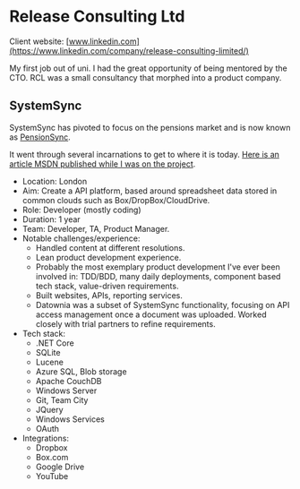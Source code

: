 # Release Consulting Ltd

Client website: [www.linkedin.com](https://www.linkedin.com/company/release-consulting-limited/)

My first job out of uni. I had the great opportunity of being mentored by the CTO. RCL was a small consultancy that morphed into a product company.

## SystemSync

SystemSync has pivoted to focus on the pensions market and is now known as [PensionSync](https://pensionsync.com/about).

It went through several incarnations to get to where it is today.  [Here is an article MSDN published while I was on the project](http://blogs.msdn.com/b/ukmsdn/archive/2013/01/22/guest-post-pay-for-what-you-use-cloud-services-may-change-the-culture-of-it-project-management-in-small-businesses-for-better.aspx).

- Location: London
- Aim: Create a API platform, based around spreadsheet data stored in common clouds such as Box/DropBox/CloudDrive.
- Role: Developer (mostly coding)
- Duration: 1 year
- Team: Developer, TA, Product Manager.
- Notable challenges/experience:
    - Handled content at different resolutions.
    - Lean product development experience.
    - Probably the most exemplary product development I've ever been involved in: TDD/BDD, many daily deployments, component based tech stack, value-driven requirements.
    - Built websites, APIs, reporting services.
    - Datownia was a subset of SystemSync functionality, focusing on API access management once a document was uploaded. Worked closely with trial partners to refine requirements.
- Tech stack:
    - .NET Core
    - SQLite
    - Lucene
    - Azure SQL, Blob storage
    - Apache CouchDB
    - Windows Server
    - Git, Team City
    - JQuery
    - Windows Services
    - OAuth
- Integrations:
    - Dropbox
    - Box.com
    - Google Drive
    - YouTube